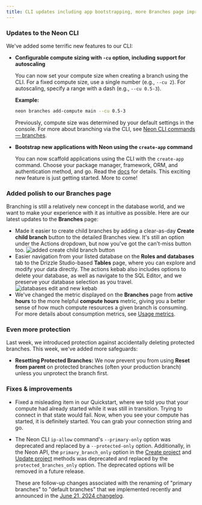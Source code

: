 ```yaml
---
title: CLI updates including app bootstrapping, more Branches page improvements, and better safety around deleting and resetting branches
---
```


### Updates to the Neon CLI

We've added some terrific new features to our CLI:

- **Configurable compute sizing with `-cu` option, including support for autoscaling**

  You can now set your compute size when creating a branch using the CLI. For a fixed compute size, use a single number (e.g., `--cu 2`). For autoscaling, specify a range with a dash (e.g., `--cu 0.5-3`).

  **Example:**

  ```bash
  neon branches add-compute main --cu 0.5-3
  ```

  Previously, compute size was determined by your default settings in the console. For more about branching via the CLI, see [Neon CLI commands — branches](/docs/reference/cli-branches).

- **Bootstrap new applications with Neon using the `create-app` command**

  You can now scaffold applications using the CLI with the `create-app` command. Choose your package manager, framework, ORM, and authentication method, and go. Read the [docs](/docs/reference/cli-create-app) for details. This exciting new feature is just getting started. More to come!

### Added polish to our Branches page

Branching is still a relatively new concept in the database world, and we want to make your experience with it as intuitive as possible. Here are our latest updates to the **Branches** page:

- Made it easier to create child branches by adding a clear-as-day **Create child branch** button to the detailed Branches view. It's still an option under the Actions dropdown, but now you've got the can't-miss button too.
  ![added create child branch button](/docs/relnotes/branches_create_child_branch.png)
- Easier navigation from your listed database on the **Roles and databases** tab to the Drizzle Studio-based **Tables** page, where you can explore and modify your data directly. The actions kebab also includes options to delete your database, as well as navigate to the SQL Editor, and we preserve your database selection as you travel.
  ![databases edit and new kebab](/docs/relnotes/databases_actions.png)
- We've changed the metric displayed on the **Branches** page from **active hours** to the more helpful **compute hours** metric, giving you a better sense of how much compute resources a given branch is consuming. For more details about consumption metrics, see [Usage metrics](/docs/introduction/usage-metrics).

### Even more protection

Last week, we introduced protection against accidentally deleting protected branches. This week, we've added more safeguards:

- **Resetting Protected Branches:** We now prevent you from using **Reset from parent** on protected branches (often your production branch) unless you unprotect the branch first.

### Fixes & improvements

- Fixed a misleading item in our Quickstart, where we told you that your compute had already started while it was still in transition. Trying to connect in that state would fail. Now, when you see your compute has started, it is definitely started. You can grab your connection string and go.
- The Neon CLI `ip-allow` command's `--primary-only` option was deprecated and replaced by a `--protected-only` option. Additionally, in the Neon API, the `primary_branch_only` option in the [Create project](https://api-docs.neon.tech/reference/createproject) and [Update project](https://api-docs.neon.tech/reference/updateproject) methods was deprecated and replaced by the `protected_branches_only` option. The deprecated options will be removed in a future release.

  These are follow-up changes associated with the renaming of "primary branches" to "default branches" that we implemented recently and announced in the [June 21, 2024 changelog](/docs/changelog/2024-06-21).
